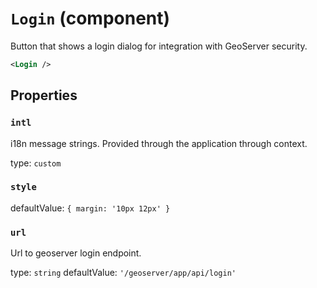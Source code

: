 `Login` (component)
===================

Button that shows a login dialog for integration with GeoServer security.

```xml
<Login />
```

Properties
----------

### `intl`

i18n message strings. Provided through the application through context.

type: `custom`


### `style`

defaultValue: `{
  margin: '10px 12px'
}`


### `url`

Url to geoserver login endpoint.

type: `string`
defaultValue: `'/geoserver/app/api/login'`

